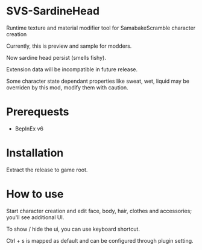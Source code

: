 # SVS-SardineHead

Runtime texture and material modifier tool for SamabakeScramble character creation

Currently, this is preview and sample for modders.

Now sardine head persist (smells fishy).

Extension data will be incompatible in future release.

Some character state dependant properties like sweat, wet, liquid may be overriden by this mod, modify them with caution.

# Prerequests

 * BepInEx v6

# Installation

Extract the release to game root.

# How to use

Start character creation and edit face, body, hair, clothes and accessories; you'll see additional UI.

To show / hide the ui, you can use keyboard shortcut.

Ctrl + s is mapped as default and can be configured through plugin setting. 